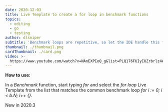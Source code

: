 ```yaml
---
date: 2020-12-03
title: Live Template to create a for loop in benchmark functions
topics:
  - editing
  - go
  - testing
author: dlsniper
subtitle: 'Benchmark loops are repetitive, so let the IDE handle this for you'
thumbnail: ./thumbnail.png
cardThumbnail: ./card.png
video: >-
  https://www.youtube.com/watch?v=NAnEXPIoQ_g&list=PLQ176FUIyIUZrbrlz4AY1V8VzBJKZyVlW&index=56
---
```

**How to use:**

In a _Benchmark_ function, start typing _for_ and select the _for loop_ Live Template from the list that matches the common benchmark loop _for i := 0; i < b.N; i++ {}_.

<span class="tag is-rounded">New in 2020.3</span>
